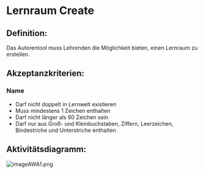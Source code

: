 # Lernraum Create

## Definition:

Das Autorentool muss Lehrenden die Möglichkeit bieten, einen Lernraum zu erstellen.

## Akzeptanzkriterien:

### Name
- Darf nicht doppelt in Lernwelt existieren
- Muss mindestens 1 Zeichen enthalten
- Darf nicht länger als 60 Zeichen sein
- Darf nur aus Groß- und Kleinbuchstaben, Ziffern, Leerzeichen, Bindestriche und Unterstriche enthalten

## Aktivitätsdiagramm:

![imageAWA1.png](imageAWA1.png)
